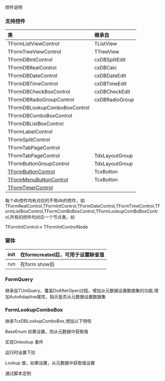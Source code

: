 控件说明

### 支持控件 ###
|类|继承自|
|:--|:--------|
|TFormListViewControl|TListView|
|TFormTreeViewControl|TTreeView|
|TFormDBIntControl|cxDBSplitEdit|
|TFormDBRealControl|cxDBCalc|
|TFormDBDateControl|cxDBDateEdit|
|TFormDBTimeControl|cxDBTimeEdit|
|TFormDBCheckBoxControl|cxDBCheckEdit|
|TFormDBRadioGroupControl|cxDBRadioGroup|
|TFormDBLookupComboBoxControl|  |
|TFormDBComboBoxControl|  |
|TFormDBListBoxControl|  |
|TFormLabelControl|  |
|TFormSplitControl|  |
|TFormTabPageControl|  |
|TFormTabPageControl|TdxLayoutGroup|
|TFormButtonGroupControl|TdxLayoutGroup|
|[TFormButtonControl](TFormButtonControl.md)|TcxButton|
|[TFormMenuButtonControl](TFormMenuButtonControl.md)|TcxButton|
|[TFormTimerControl](TFormTimerControl.md)|  |

每个db控件均有对应的不带db的控件，如TFormRealControl,TFormIntControl,TFormDateControl,TFormTimeControl,TFormListBoxControl,TFormComBoBoxControl,TFormLookupComBoBoxControl,所有的控件均对应一个节点类，如

TFormIntControl-> TFormIntControlNode


### 窗体 ###
|init| 在formcreated后，可用于设置缺省值|
|:---|:--------------------------------------------|
|run|在form show后|





### FormQuery ###

继承自TUniQuery，覆盖DoAfterOpen过程，增加从元数据设置数据集的功能,增加AutoAdaptive属性，指示是否从元数据设置数据集

### FormLookupComboBox ###

继承TcxDBLookupComboBox,增加以下特性

BaseEnum 如果设置，则从元数据中获取值

实现Onlookup 事件

运行时设置下拉

Lookup 值，如果设置，从元数据中获取值设置

通过脚本定制